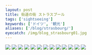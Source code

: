 ```yaml
---
layout: post
title: 街道の街 ストラスブール
tags: ['sightseeing']
keywords: ['ドイツ', '観光']
aliases: ['/blog/strasbourg/']
eyecatch: /img/blog_strasbourg01.jpg
---
```


<img src="/img/blog_strasbourg01.jpg" class="image-on-frame image-fade">

<img src="/img/blog_strasbourg02.jpg" class="image-on-frame image-fade">

<img src="/img/blog_strasbourg03.jpg" class="image-on-frame image-fade">

<img src="/img/blog_strasbourg04.jpg" class="image-on-frame-small image-fade">

<img src="/img/blog_strasbourg05.jpg" class="image-on-frame image-fade">

<img src="/img/blog_strasbourg06.jpg" class="image-on-frame image-fade">

<img src="/img/blog_strasbourg07.jpg" class="image-on-frame image-fade">

<img src="/img/blog_strasbourg08.jpg" class="image-on-frame image-fade">

<img src="/img/blog_strasbourg09.jpg" class="image-on-frame image-fade">

<img src="/img/blog_strasbourg10.jpg" class="image-on-frame image-fade">

<img src="/img/blog_strasbourg11.jpg" class="image-on-frame image-fade">

<img src="/img/blog_strasbourg12.jpg" class="image-on-frame image-fade">

<img src="/img/blog_strasbourg13.jpg" class="image-on-frame image-fade">